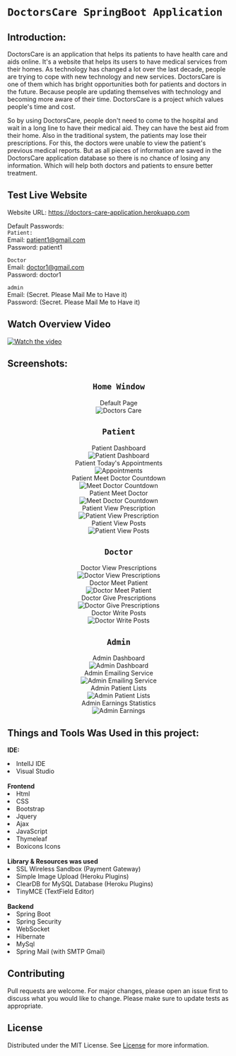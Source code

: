 # `DoctorsCare SpringBoot Application`<br>

## Introduction:

DoctorsCare is an application that helps its patients to have health care and aids online. It's a website that helps its users to have medical services from their homes. As technology has changed a lot over the last decade, people are trying to cope with new technology and new services. DoctorsCare is one of them which has bright opportunities both for patients and doctors in the future. Because people are updating themselves with technology and becoming more aware of their time. DoctorsCare is a project which values people's time and cost.

So by using DoctorsCare,  people don't need to come to the hospital and wait in a long line to have their medical aid. They can have the best aid from their home. Also in the traditional system, the patients may lose their prescriptions. For this, the doctors were unable to view the patient's previous medical reports. But as all pieces of information are saved in the DoctorsCare application database so there is no chance of losing any information. Which will help both doctors and patients to ensure better treatment.

## Test Live Website
Website URL: https://doctors-care-application.herokuapp.com

Default Passwords:<br>
`Patient:`<br>
Email: patient1@gmail.com <br>
Password: patient1

`Doctor` <br>
Email: doctor1@gmail.com <br>
Password: doctor1

`admin` <br>
Email: (Secret. Please Mail Me to Have it) <br>
Password: (Secret. Please Mail Me to Have it)

## Watch Overview Video

[![Watch the video](https://drive.google.com/uc?export=view&id=1jgaxmo0ZAqchSeg18WDbi5i0u7Yn3LpP "Watch Video")](https://youtu.be/vntkXjHCAFU)

## Screenshots:
<div align = "center">

## `Home Window`

Default Page <br>
![Doctors Care](https://drive.google.com/uc?export=view&id=17bHKs3ApnUiSj32A0dqqy3RMyzseNZ6H "Doctors Care")
## `Patient`

Patient Dashboard <br>
![Patient Dashboard](https://drive.google.com/uc?export=view&id=1BwB5Pe0RNvDQKazqNYBvd6euAgwBpRuX "Patient Dashboard") <br>
Patient Today's Appointments<br>
![Appointments](https://drive.google.com/uc?export=view&id=1DtKxIjVnA-oujtAqk4eSuM5nO5jzhr_q "Appointments") <br>
Patient Meet Doctor Countdown<br>
![Meet Doctor Countdown](https://drive.google.com/uc?export=view&id=1at1mM9jocBVdFUC1KGqWW2c4JsOYblZ4 "Patient Meet Doctor CountDown") <br>
Patient Meet Doctor<br>
![Meet Doctor Countdown](https://drive.google.com/uc?export=view&id=1hb0j1ZRKA9QxZesl4Kp_lcTMcUq6eUOx "Patient Meet Doctor") <br>
Patient View Prescription<br>
![Patient View Prescription](https://drive.google.com/uc?export=view&id=1AvM1709MwzAWbOuWJvjIyX0S0OH41GAj "Patient View Prescription") <br>
Patient View Posts<br>
![Patient View Posts](https://drive.google.com/uc?export=view&id=1UeyY_34BSUYkAEONiCi-m8Z8TYUseo3g "Patient View Posts") <br>


## `Doctor`

Doctor View Prescriptions <br>
![Doctor View Prescriptions](https://drive.google.com/uc?export=view&id=11sfH-VdEJBn61cqDHU7sNKUBb-Ug3ML5 "Doctor View Prescriptions") <br>
Doctor Meet Patient <br>
![Doctor Meet Patient](https://drive.google.com/uc?export=view&id=1veGDw53Y_KFT7oZAeugmyxVIEC7SGtMF "Doctor Meet Patient") <br>
Doctor Give Prescriptions <br>
![Doctor Give Prescriptions](https://drive.google.com/uc?export=view&id=12EcpK2f4cOxEjbRN2RvTjJxARX0HgAm2 "Doctor Give Prescriptions") <br>
Doctor Write Posts <br>
![Doctor Write Posts](https://drive.google.com/uc?export=view&id=1tJL7kuenP48nssNzxwS0sLB224qMUywk "Doctor Write Posts") <br>

## `Admin`
 
Admin Dashboard <br>
![Admin Dashboard](https://drive.google.com/uc?export=view&id=1nHsG9m82wVWfvZmK82Fr0QC7rYlNYlML "Admin Dashboard") <br>
Admin Emailing Service <br>
![Admin Emailing Service](https://drive.google.com/uc?export=view&id=1gTgW_QRzvPEWS5DkNwoeKe23j-pgRANG "Admin Emailing Service") <br>
Admin Patient Lists <br>
![Admin Patient Lists](https://drive.google.com/uc?export=view&id=1wHZH6r7luQ1c3w6TjxH9e0256P5Pwm13 "Admin Patient Lists") <br>
Admin Earnings Statistics <br>
![Admin Earnings](https://drive.google.com/uc?export=view&id=15yE4-TSHOk2hTaJhc8LHUHjv_4Bzv0FP "Admin Earnings") <br>

  </div>


## Things and Tools Was Used in this project:
<b>IDE: </b>
<li> IntelIJ IDE </li>
<li> Visual Studio </li>
<br>
<b> Frontend </b>
<li> Html </li>
<li> CSS </li>
<li> Bootstrap </li>
<li> Jquery </li>
<li> Ajax </li>
<li> JavaScript </li>
<li> Thymeleaf </li>
<li> Boxicons Icons </li>

<br>
<b> Library & Resources was used</b>
<li> SSL Wireless Sandbox (Payment Gateway)</li>
<li> Simple Image Upload (Heroku Plugins)</li>
<li> ClearDB for MySQL Database (Heroku Plugins)</li>
<li> TinyMCE (TextField Editor) </li>

<br>
<b> Backend </b>
<li> Spring Boot </li>
<li> Spring Security </li>
<li> WebSocket </li>
<li> Hibernate </li>
<li> MySql </li>
<li> Spring Mail (with SMTP Gmail)</li>

## Contributing
Pull requests are welcome. For major changes, please open an issue first to discuss what you would like to change.
Please make sure to update tests as appropriate.

## License
Distributed under the MIT License. See [License](LICENSE) for more information.
